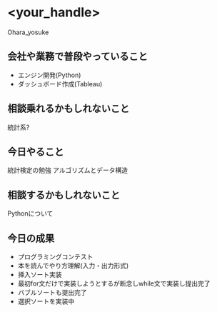 # <your_handle>
Ohara_yosuke
## 会社や業務で普段やっていること
 - エンジン開発(Python)
 - ダッシュボード作成(Tableau)
## 相談乗れるかもしれないこと
統計系?
## 今日やること
統計検定の勉強
アルゴリズムとデータ構造
## 相談するかもしれないこと
Pythonについて
## 今日の成果
 - プログラミングコンテスト
  - 本を読んでやり方理解(入力・出力形式)
  - 挿入ソート実装
   - 最初for文だけで実装しようとするが断念しwhile文で実装し提出完了
  - バブルソートも提出完了
  - 選択ソートを実装中
